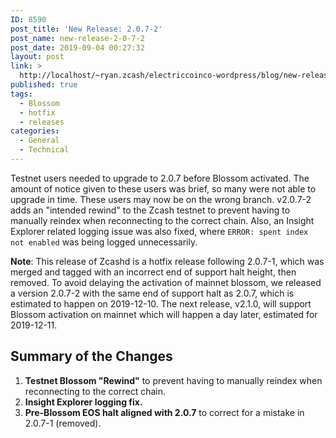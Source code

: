 ```yaml
---
ID: 8590
post_title: 'New Release: 2.0.7-2'
post_name: new-release-2-0-7-2
post_date: 2019-09-04 00:27:32
layout: post
link: >
  http://localhost/~ryan.zcash/electriccoinco-wordpress/blog/new-release-2-0-7-2/
published: true
tags:
  - Blossom
  - hotfix
  - releases
categories:
  - General
  - Technical
---
```

<!-- wp:paragraph -->
<p>Testnet users needed to upgrade to 2.0.7 before Blossom activated. The amount of notice given to these users was brief, so many were not able to upgrade in time. These users may now be on the wrong branch. v2.0.7-2 adds an "intended rewind" to the Zcash testnet to prevent having to manually reindex when reconnecting to the correct chain. Also, an Insight Explorer related logging issue was also fixed, where <code>ERROR: spent index not enabled</code> was being logged unnecessarily.</p>
<!-- /wp:paragraph -->

<!-- wp:paragraph -->
<p><strong>Note</strong>: This release of Zcashd is a hotfix release following 2.0.7-1, which was merged and tagged with an incorrect end of support halt height, then removed. To avoid delaying the activation of mainnet blossom, we released a version 2.0.7-2 with the same end of support halt as 2.0.7, which is estimated to happen on 2019-12-10. The next release, v2.1.0, will support Blossom activation on mainnet which will happen a day later, estimated for 2019-12-11.</p>
<!-- /wp:paragraph -->

<!-- wp:heading -->
<h2>Summary of the Changes</h2>
<!-- /wp:heading -->

<!-- wp:list {"ordered":true} -->
<ol>
<li><strong>Testnet Blossom "Rewind"</strong> to prevent having to manually reindex when reconnecting to the correct chain.</li>
<li><strong>Insight Explorer logging fix.</strong></li>
<li><strong>Pre-Blossom EOS halt aligned with 2.0.7</strong> to correct for a mistake in 2.0.7-1 (removed).</li>
</ol>
<!-- /wp:list -->

<!-- wp:paragraph -->
<p>&nbsp;</p>
<!-- /wp:paragraph -->